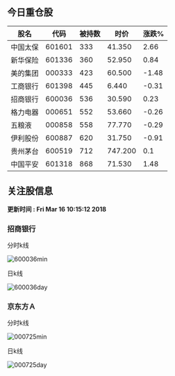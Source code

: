 
## 今日重仓股 

|股名|代码|被持数|时价|涨跌%|
|---|---|---|---|---|
|中国太保|601601|333|41.350|2.66|
|新华保险|601336|360|52.950|0.84|
|美的集团|000333|423|60.500|-1.48|
|工商银行|601398|445|6.440|-0.31|
|招商银行|600036|536|30.590|0.23|
|格力电器|000651|552|53.660|-0.26|
|五粮液|000858|558|77.770|-0.29|
|伊利股份|600887|620|31.750|-0.91|
|贵州茅台|600519|712|747.200|0.1|
|中国平安|601318|868|71.530|1.48|

## 关注股信息
**更新时间 : Fri Mar 16 10:15:12 2018**
### 招商银行 
分时k线

![600036min](http://image.sinajs.cn/newchart/min/n/sh600036.gif)

日k线

![600036day](http://image.sinajs.cn/newchart/daily/n/sh600036.gif)

### 京东方Ａ 
分时k线

![000725min](http://image.sinajs.cn/newchart/min/n/sz000725.gif)

日k线

![000725day](http://image.sinajs.cn/newchart/daily/n/sz000725.gif)

